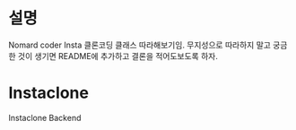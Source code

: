 # 설명

Nomard coder Insta 클론코딩 클래스 따라해보기임.
무지성으로 따라하지 말고 궁금한 것이 생기면 README에 추가하고 결론을 적어도보도록 하자.

# Instaclone

Instaclone Backend
